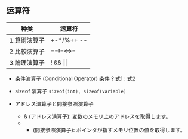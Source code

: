 ## 运算符
|种类|运算符|
|-|-|
|1.算術演算子|+-*/%++ --|
|2.比較演算子|==!=<=>=|
|3.論理演算子|! && \|\||

- 条件演算子 (Conditional Operator)
条件 ? 式1 : 式2

- sizeof 演算子
`sizeof(int), sizeof(variable)`

- アドレス演算子と間接参照演算子
  + & (アドレス演算子): 変数のメモリ上のアドレスを取得します。
  + * (間接参照演算子): ポインタが指すメモリ位置の値を取得します。
